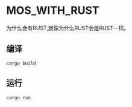# MOS_WITH_RUST

为什么会有RUST,就像为什么RUST会是RUST一样。

## 编译

```shell
cargo build
```

## 运行

```shell
cargo run
```